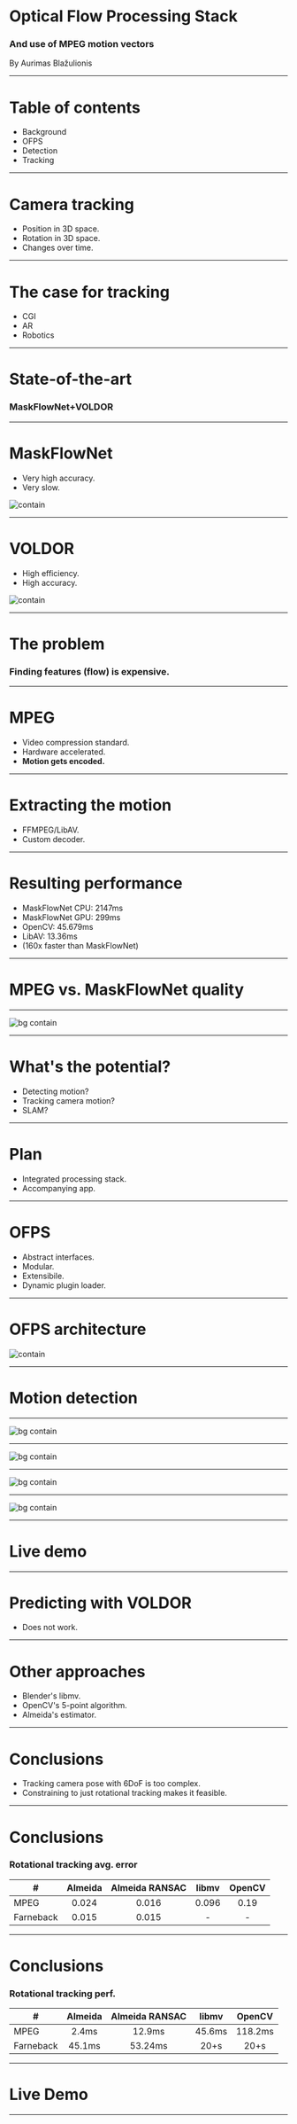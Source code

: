 <!-- class: invert -->

# Optical Flow Processing Stack

### And use of MPEG motion vectors

By Aurimas Blažulionis

---

# Table of contents

- Background
- OFPS
- Detection
- Tracking

---

# Camera tracking

* Position in 3D space.
* Rotation in 3D space.
* Changes over time.

---

# The case for tracking

* CGI
* AR
* Robotics

---

# State-of-the-art

### MaskFlowNet+VOLDOR

---

# MaskFlowNet

* Very high accuracy.
* Very slow.

![contain](resources/video/maskflownet.webp)

---

# VOLDOR

* High efficiency.
* High accuracy.

![contain](resources/demo/voldor.png)

---

# The problem

### Finding features (flow) is expensive.

---

# MPEG

* Video compression standard.
* Hardware accelerated.
* **Motion gets encoded.**

---

# Extracting the motion

* FFMPEG/LibAV.
* Custom decoder.

---

# Resulting performance

* MaskFlowNet CPU: 2147ms
* MaskFlowNet GPU: 299ms
* OpenCV: 45.679ms
* LibAV: 13.36ms
* (160x faster than MaskFlowNet)

---

# MPEG vs. MaskFlowNet quality

---

![bg contain](resources/video/maskflownet_compare.webp)

---

# What's the potential?

* Detecting motion?
* Tracking camera motion?
* SLAM?

---

# Plan

* Integrated processing stack.
* Accompanying app.

---

# OFPS

* Abstract interfaces.
* Modular.
* Extensibile.
* Dynamic plugin loader.

---

# OFPS architecture

![contain](resources/demo/architecture.png)

---

# Motion detection

---

![bg contain](resources/demo/detection-1.jpg)

---

![bg contain](resources/demo/detection-2.jpg)

---

![bg contain](resources/demo/detection-3.jpg)

---

![bg contain](resources/demo/detection-4.jpg)

---

# Live demo

---

# Predicting with VOLDOR

* Does not work.

---

# Other approaches

* Blender's libmv.
* OpenCV's 5-point algorithm.
* Almeida's estimator.

---

# Conclusions

* Tracking camera pose with 6DoF is too complex.
* Constraining to just rotational tracking makes it feasible.

---

# Conclusions

### Rotational tracking avg. error

\# | Almeida | Almeida RANSAC | libmv | OpenCV
-----|:----:|:-----:|:-----:|:----:
MPEG | 0.024 | 0.016 | 0.096 | 0.19
Farneback | 0.015 | 0.015 | - | -

---

# Conclusions

### Rotational tracking perf.

\# | Almeida | Almeida RANSAC | libmv | OpenCV
-----|:----:|:-----:|:-----:|:----:
MPEG | 2.4ms | 12.9ms | 45.6ms | 118.2ms
Farneback | 45.1ms | 53.24ms | 20+s | 20+s

---

# Live Demo

---
